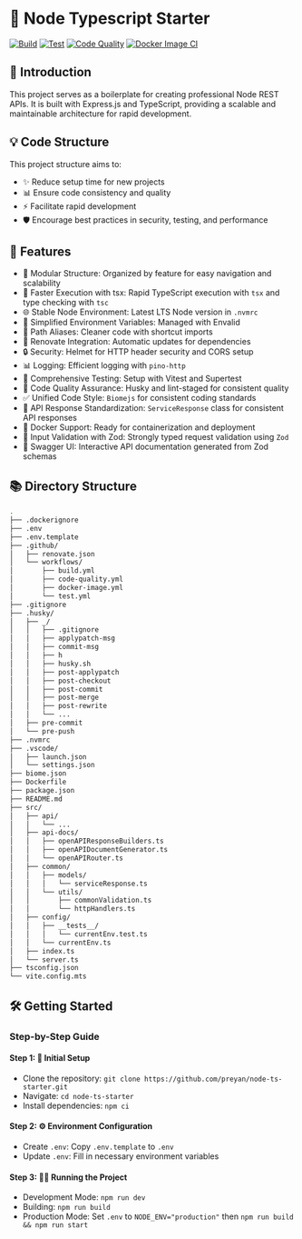 # 🚀 Node Typescript Starter

[![Build](https://github.com/preyan/node-ts-starter/actions/workflows/build.yml/badge.svg)](https://github.com/preyan/node-ts-starter/actions/workflows/build.yml)
[![Test](https://github.com/preyan/node-ts-starter/actions/workflows/test.yml/badge.svg)](https://github.com/preyan/node-ts-starter/actions/workflows/test.yml)
[![Code Quality](https://github.com/preyan/node-ts-starter/actions/workflows/code-quality.yml/badge.svg)](https://github.com/preyan/node-ts-starter/actions/workflows/code-quality.yml)
[![Docker Image CI](https://github.com/preyan/node-ts-starter/actions/workflows/docker-image.yml/badge.svg)](https://github.com/preyan/node-ts-starter/actions/workflows/docker-image.yml)

## 🌟 Introduction

This project serves as a boilerplate for creating professional Node REST APIs. It is built with Express.js and TypeScript, providing a scalable and maintainable architecture for rapid development. 

## 💡 Code Structure

This project structure aims to:

- ✨ Reduce setup time for new projects
- 📊 Ensure code consistency and quality
- ⚡ Facilitate rapid development
- 🛡️ Encourage best practices in security, testing, and performance

## 🚀 Features

- 📁 Modular Structure: Organized by feature for easy navigation and scalability
- 💨 Faster Execution with tsx: Rapid TypeScript execution with `tsx` and type checking with `tsc`
-  🌐 Stable Node Environment: Latest LTS Node version in `.nvmrc`
- 🔧 Simplified Environment Variables: Managed with Envalid
- 🔗 Path Aliases: Cleaner code with shortcut imports
- 🔄 Renovate Integration: Automatic updates for dependencies
- 🔒 Security: Helmet for HTTP header security and CORS setup
- 📊 Logging: Efficient logging with `pino-http`
- 🧪 Comprehensive Testing: Setup with Vitest and Supertest
- 🔑 Code Quality Assurance: Husky and lint-staged for consistent quality
- ✅ Unified Code Style: `Biomejs` for consistent coding standards
- 📃 API Response Standardization: `ServiceResponse` class for consistent API responses
- 🐳 Docker Support: Ready for containerization and deployment
- 📝 Input Validation with Zod: Strongly typed request validation using `Zod`
- 🧩 Swagger UI: Interactive API documentation generated from Zod schemas

## 📚 Directory Structure
```bash
.
├── .dockerignore
├── .env
├── .env.template
├── .github/
│   ├── renovate.json
│   └── workflows/
│       ├── build.yml
│       ├── code-quality.yml
│       ├── docker-image.yml
│       └── test.yml
├── .gitignore
├── .husky/
│   ├── _/
│   │   ├── .gitignore
│   │   ├── applypatch-msg
│   │   ├── commit-msg
│   │   ├── h
│   │   ├── husky.sh
│   │   ├── post-applypatch
│   │   ├── post-checkout
│   │   ├── post-commit
│   │   ├── post-merge
│   │   ├── post-rewrite
│   │   └── ...
│   ├── pre-commit
│   └── pre-push
├── .nvmrc
├── .vscode/
│   ├── launch.json
│   └── settings.json
├── biome.json
├── Dockerfile
├── package.json
├── README.md
├── src/
│   ├── api/
│   │   └── ...
│   ├── api-docs/
│   │   ├── openAPIResponseBuilders.ts
│   │   ├── openAPIDocumentGenerator.ts
│   │   └── openAPIRouter.ts
│   ├── common/
│   │   ├── models/
│   │   │   └── serviceResponse.ts
│   │   └── utils/
│   │       ├── commonValidation.ts
│   │       └── httpHandlers.ts
│   ├── config/
│   │   ├── __tests__/
│   │   │   └── currentEnv.test.ts
│   │   └── currentEnv.ts
│   ├── index.ts
│   └── server.ts
├── tsconfig.json
└── vite.config.mts
```

## 🛠️ Getting Started

### Step-by-Step Guide

#### Step 1: 🚀 Initial Setup

- Clone the repository: `git clone https://github.com/preyan/node-ts-starter.git`
- Navigate: `cd node-ts-starter`
- Install dependencies: `npm ci`

#### Step 2: ⚙️ Environment Configuration

- Create `.env`: Copy `.env.template` to `.env`
- Update `.env`: Fill in necessary environment variables

#### Step 3: 🏃‍♂️ Running the Project

- Development Mode: `npm run dev`
- Building: `npm run build`
- Production Mode: Set `.env` to `NODE_ENV="production"` then `npm run build && npm run start`
